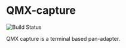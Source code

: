 # QMX-capture

![Build Status](https://github.com/mashu/qmx-capture/workflows/Rust/badge.svg)

QMX capture is a terminal based pan-adapter.

